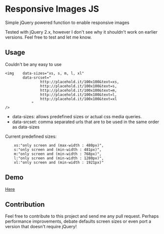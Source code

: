 Responsive Images JS
====================

Simple jQuery powered function to enable responsive images

Tested with jQuery 2.x, however I don't see why it shouldn't work on earlier versions. Feel free to test and let me know.

Usage
-----

Couldn't be any easy to use

	<img 	data-sizes="xs, s, m, l, xl" 
			data-srcset="
					http://placehold.it/100x100&text=xs,
					http://placehold.it/100x100&text=s,
					http://placehold.it/100x100&text=m,
					http://placehold.it/100x100&text=l,
					http://placehold.it/100x100&text=xl
				"
	/>
	

* data-sizes: allows predefined sizes or actual css media queries.
* data-srcset: comma separated urls that are to be used in the same order as data-sizes

Current predefined sizes:


		xs:"only screen and (max-width : 480px)",
		s:"only screen and (min-width : 481px)",
		m:"only screen and (min-width : 768px)",
		l:"only screen and (min-width : 1280px)",
		xl:"only screen and (min-width : 1921px)"


Demo
----

[Here]

Contribution
------------

Feel free to contribute to this project and send me any pull request. Perhaps performance improvements, debate defaults screen sizes or even port a version that doesn't require jQuery!

[Here]:http://smasala.github.io/responsive-images-js/demo.html
